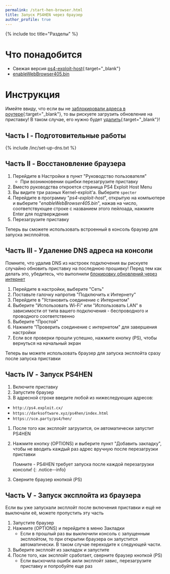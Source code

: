 ```yaml
---
permalink: /start-hen-browser.html
title: Запуск PS4HEN через браузер
author_profile: true
---
```

{% include toc title="Разделы" %}

# Что понадобится

* Свежая версия [ps4-exploit-host](https://github.com/Al-Azif/ps4-exploit-host/releases){:target="_blank"}
* [enableWebBrowser405.bin](files/enableWebBrowser405.bin)

# Инструкция

Имейте ввиду, что если вы не [заблокировали адреса в роутере](https://ps4.customfw.xyz/get-started#%D0%B1%D0%BB%D0%BE%D0%BA%D0%B8%D1%80%D0%BE%D0%B2%D0%BA%D0%B0-%D0%BE%D0%B1%D0%BD%D0%BE%D0%B2%D0%BB%D0%B5%D0%BD%D0%B8%D0%B9-%D1%87%D0%B5%D1%80%D0%B5%D0%B7-%D0%B8%D0%BD%D1%82%D0%B5%D1%80%D0%BD%D0%B5%D1%82){:target="_blank"}, то вы рискуете загрузить обновление на приставку! В таком случае, его нужно будет [удалить](https://ps4.customfw.xyz/faq#%D0%B2-%D0%BF%D1%80%D0%B8%D1%81%D1%82%D0%B0%D0%B2%D0%BA%D0%B0-%D1%81%D0%BA%D0%B0%D1%87%D0%B0%D0%BB%D0%B0-%D0%BE%D0%B1%D0%BD%D0%BE%D0%B2%D0%BB%D0%B5%D0%BD%D0%B8%D0%B5-%D0%B8-%D0%BF%D1%80%D0%BE%D1%81%D0%B8%D1%82-%D0%BE%D0%B1%D0%BD%D0%BE%D0%B2%D0%B8%D1%82%D1%8C%D1%81%D1%8F-%D0%BA%D0%B0%D0%BA-%D1%83%D0%B4%D0%B0%D0%BB%D0%B8%D1%82%D1%8C){:target="_blank"}!

## Часть I - Подготовительные работы 

{% include /inc/set-up-dns.txt %}

## Часть II - Восстановление браузера

1. Перейдите в Настройки в пункт "Руководство пользователя"
	+ При возникновении ошибки перезагрузите приставку
1. Вместо руководства откроется страница PS4 Exploit Host Menu
1. Вы видите три разных Kernel-exploit'а. Выберите `specter` 
1. Перейдите в программу "*ps4-exploit-host*", открытую на компьютере и выберите "*enableWebBrowser405.bin*", нажав на число, соответствующее строке с названием этого пейлоада, нажмите Enter для подтверждения 
1. Перезагрузите приставку 

Теперь вы сможете использовать встроенный в консоль браузер для запуска эксплойтов.

## Часть III - Удаление DNS адреса на консоли

Помните, что удалив DNS из настроек подключения вы рискуете случайно обновить приставку на последнюю прошивку! Перед тем как делать это, убедитесь, что выполнили [блокировку обновлений через интернет](get-started#%D0%91%D0%BB%D0%BE%D0%BA%D0%B8%D1%80%D0%BE%D0%B2%D0%BA%D0%B0-%D0%BE%D0%B1%D0%BD%D0%BE%D0%B2%D0%BB%D0%B5%D0%BD%D0%B8%D0%B9-%D1%87%D0%B5%D1%80%D0%B5%D0%B7-%D0%B8%D0%BD%D1%82%D0%B5%D1%80%D0%BD%D0%B5%D1%82)

1. Перейдите в настройки, выберите "Сеть"
1. Поставьте галочку напротив "Подключить к Интернету"
1. Перейдите в "Установить соединение с Интернетом"
1. Выберите "Использовать Wi-Fi" или "Использовать LAN" в зависимости от типа вашего подключения - беспроводного и проводного соответственно
1. Выберите "Простой"
1. Нажмите "Проверить соединение с интернетом" для завершения настройки
1. Если все проверки прошли успешно, нажмите кнопку (PS), чтобы вернуться на начальный экран

Теперь вы можете использовать браузер для запуска эксплойта сразу после запуска приставки

## Часть IV - Запуск PS4HEN 

1. Включите приставку 
1. Запустите браузер
1. В адресной строке введите любой из нижеследующих адресов: 

  + `http://ps4.exploit.cx/`
  + `https://darksoftware.xyz/ps4hen/index.html`
  + `https://sce.party/ps4/hen/`
  
1. После того как эксплойт загрузится, он автоматически запустит PS4HEN 
1. Нажмите кнопку (OPTIONS) и выберите пункт "Добавить закладку", чтобы не вводить каждый раз адрес вручную после перезагрузки приставки

	Помните - PS4HEN требует запуска после каждой перезагрузки консоли!
	{: .notice--info}
	
1. Сверните браузер кнопкой (PS)

## Часть V - Запуск эксплойта из браузера

Если вы уже запускали эксплойт после включения приставки и ещё не выключали её, можете пропустить эту часть

1. Запустите браузер 
1. Нажмите (OPTIONS) и перейдите в меню Закладки
	+ Если в прошлый раз вы выключили консоль с запущенным эксплойтом, то при открытии браузера он запустится автоматически. В таком случае переходите к следующей части. 
1. Выберите эксплойт из закладок и запустите
1. После того, как эксплойт сработает, сверните браузер кнопкой (PS)
	+ Если выскочила ошибк аили эксплойт завис, перезагрузите приставку и попробуйте еще раз 
